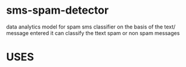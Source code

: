 # sms-spam-detector
data analytics model for spam sms classifier on the basis of the text/ message entered it can classify the ttext spam or non spam messages 

<h1><b> USES </b></h1>
